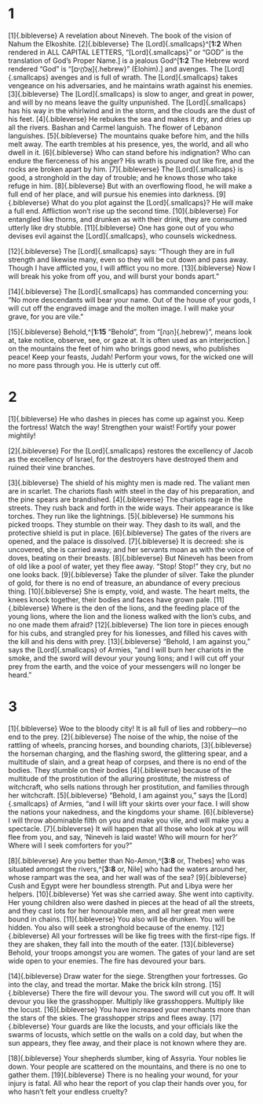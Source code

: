 # 1 
[1]{.bibleverse} A revelation about Nineveh. The book of the vision of Nahum the Elkoshite. [2]{.bibleverse} The [Lord]{.smallcaps}^[**1:2** When rendered in ALL CAPITAL LETTERS, “[Lord]{.smallcaps}” or “GOD” is the translation of God’s Proper Name.] is a jealous God^[**1:2** The Hebrew word rendered “God” is “[אֱלֹהִ֑ים]{.hebrew}” (Elohim).] and avenges. The [Lord]{.smallcaps} avenges and is full of wrath. The [Lord]{.smallcaps} takes vengeance on his adversaries, and he maintains wrath against his enemies. [3]{.bibleverse} The [Lord]{.smallcaps} is slow to anger, and great in power, and will by no means leave the guilty unpunished. The [Lord]{.smallcaps} has his way in the whirlwind and in the storm, and the clouds are the dust of his feet. [4]{.bibleverse} He rebukes the sea and makes it dry, and dries up all the rivers. Bashan and Carmel languish. The flower of Lebanon languishes. [5]{.bibleverse} The mountains quake before him, and the hills melt away. The earth trembles at his presence, yes, the world, and all who dwell in it. [6]{.bibleverse} Who can stand before his indignation? Who can endure the fierceness of his anger? His wrath is poured out like fire, and the rocks are broken apart by him. [7]{.bibleverse} The [Lord]{.smallcaps} is good, a stronghold in the day of trouble; and he knows those who take refuge in him. [8]{.bibleverse} But with an overflowing flood, he will make a full end of her place, and will pursue his enemies into darkness. [9]{.bibleverse} What do you plot against the [Lord]{.smallcaps}? He will make a full end. Affliction won’t rise up the second time. [10]{.bibleverse} For entangled like thorns, and drunken as with their drink, they are consumed utterly like dry stubble. [11]{.bibleverse} One has gone out of you who devises evil against the [Lord]{.smallcaps}, who counsels wickedness. 

[12]{.bibleverse} The [Lord]{.smallcaps} says: “Though they are in full strength and likewise many, even so they will be cut down and pass away. Though I have afflicted you, I will afflict you no more. [13]{.bibleverse} Now I will break his yoke from off you, and will burst your bonds apart.” 

[14]{.bibleverse} The [Lord]{.smallcaps} has commanded concerning you: “No more descendants will bear your name. Out of the house of your gods, I will cut off the engraved image and the molten image. I will make your grave, for you are vile.” 

[15]{.bibleverse} Behold,^[**1:15** “Behold”, from “[הִנֵּה]{.hebrew}”, means look at, take notice, observe, see, or gaze at. It is often used as an interjection.] on the mountains the feet of him who brings good news, who publishes peace! Keep your feasts, Judah! Perform your vows, for the wicked one will no more pass through you. He is utterly cut off.

# 2 
[1]{.bibleverse} He who dashes in pieces has come up against you. Keep the fortress! Watch the way! Strengthen your waist! Fortify your power mightily! 

[2]{.bibleverse} For the [Lord]{.smallcaps} restores the excellency of Jacob as the excellency of Israel, for the destroyers have destroyed them and ruined their vine branches. 

[3]{.bibleverse} The shield of his mighty men is made red. The valiant men are in scarlet. The chariots flash with steel in the day of his preparation, and the pine spears are brandished. [4]{.bibleverse} The chariots rage in the streets. They rush back and forth in the wide ways. Their appearance is like torches. They run like the lightnings. [5]{.bibleverse} He summons his picked troops. They stumble on their way. They dash to its wall, and the protective shield is put in place. [6]{.bibleverse} The gates of the rivers are opened, and the palace is dissolved. [7]{.bibleverse} It is decreed: she is uncovered, she is carried away; and her servants moan as with the voice of doves, beating on their breasts. [8]{.bibleverse} But Nineveh has been from of old like a pool of water, yet they flee away. “Stop! Stop!” they cry, but no one looks back. [9]{.bibleverse} Take the plunder of silver. Take the plunder of gold, for there is no end of treasure, an abundance of every precious thing. [10]{.bibleverse} She is empty, void, and waste. The heart melts, the knees knock together, their bodies and faces have grown pale. [11]{.bibleverse} Where is the den of the lions, and the feeding place of the young lions, where the lion and the lioness walked with the lion’s cubs, and no one made them afraid? [12]{.bibleverse} The lion tore in pieces enough for his cubs, and strangled prey for his lionesses, and filled his caves with the kill and his dens with prey. [13]{.bibleverse} “Behold, I am against you,” says the [Lord]{.smallcaps} of Armies, “and I will burn her chariots in the smoke, and the sword will devour your young lions; and I will cut off your prey from the earth, and the voice of your messengers will no longer be heard.” 

# 3 
[1]{.bibleverse} Woe to the bloody city! It is all full of lies and robbery—no end to the prey. [2]{.bibleverse} The noise of the whip, the noise of the rattling of wheels, prancing horses, and bounding chariots, [3]{.bibleverse} the horseman charging, and the flashing sword, the glittering spear, and a multitude of slain, and a great heap of corpses, and there is no end of the bodies. They stumble on their bodies [4]{.bibleverse} because of the multitude of the prostitution of the alluring prostitute, the mistress of witchcraft, who sells nations through her prostitution, and families through her witchcraft. [5]{.bibleverse} “Behold, I am against you,” says the [Lord]{.smallcaps} of Armies, “and I will lift your skirts over your face. I will show the nations your nakedness, and the kingdoms your shame. [6]{.bibleverse} I will throw abominable filth on you and make you vile, and will make you a spectacle. [7]{.bibleverse} It will happen that all those who look at you will flee from you, and say, ‘Nineveh is laid waste! Who will mourn for her?’ Where will I seek comforters for you?” 

[8]{.bibleverse} Are you better than No-Amon,^[**3:8** or, Thebes] who was situated amongst the rivers,^[**3:8** or, Nile] who had the waters around her, whose rampart was the sea, and her wall was of the sea? [9]{.bibleverse} Cush and Egypt were her boundless strength. Put and Libya were her helpers. [10]{.bibleverse} Yet was she carried away. She went into captivity. Her young children also were dashed in pieces at the head of all the streets, and they cast lots for her honourable men, and all her great men were bound in chains. [11]{.bibleverse} You also will be drunken. You will be hidden. You also will seek a stronghold because of the enemy. [12]{.bibleverse} All your fortresses will be like fig trees with the first-ripe figs. If they are shaken, they fall into the mouth of the eater. [13]{.bibleverse} Behold, your troops amongst you are women. The gates of your land are set wide open to your enemies. The fire has devoured your bars. 

[14]{.bibleverse} Draw water for the siege. Strengthen your fortresses. Go into the clay, and tread the mortar. Make the brick kiln strong. [15]{.bibleverse} There the fire will devour you. The sword will cut you off. It will devour you like the grasshopper. Multiply like grasshoppers. Multiply like the locust. [16]{.bibleverse} You have increased your merchants more than the stars of the skies. The grasshopper strips and flees away. [17]{.bibleverse} Your guards are like the locusts, and your officials like the swarms of locusts, which settle on the walls on a cold day, but when the sun appears, they flee away, and their place is not known where they are. 

[18]{.bibleverse} Your shepherds slumber, king of Assyria. Your nobles lie down. Your people are scattered on the mountains, and there is no one to gather them. [19]{.bibleverse} There is no healing your wound, for your injury is fatal. All who hear the report of you clap their hands over you, for who hasn’t felt your endless cruelty? 